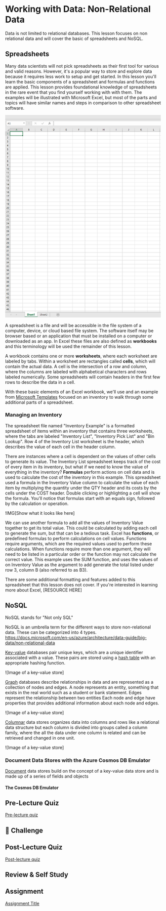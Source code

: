 # Working with Data: Non-Relational Data

Data is not limited to relational databases. This lesson focuses on non relational data and will cover the basic of spreadsheets and NoSQL.

## Spreadsheets

Many data scientists will not pick spreadsheets as their first tool for various and valid reasons. However, it's a popular way to store and explore data because it requires less work to setup and get started. In this lesson you'll learn the basic components of a spreadsheet and formulas and functions are applied. This lesson provides foundational knowledge of spreadsheets in the rare event that you find yourself working with with them. The examples will be illustrated with Microsoft Excel, but most of the parts and topics will have similar names and steps in comparison to other spreadsheet software. 

![An empty Microsoft Excel workbook with two worksheets](parts-of-spreadsheet.png)

A spreadsheet is a file and will be accessible in the file system of a computer, device, or cloud based file system. The software itself may be browser based or an application that must be installed on a computer or downloaded as an app. In Excel these files are also defined as **workbooks** and this terminology will be used the remainder of this lesson.

A workbook contains one or more **worksheets**, where each worksheet are labeled by tabs. Within a worksheet are rectangles called **cells**, which will contain the actual data. A cell is the intersection of a row and column, where the columns are labeled with alphabetical characters and rows labeled numerically. Some spreadsheets will contain headers in the first few rows to describe the data in a cell.

With these basic elements of an Excel workbook, we'll use and an example from [Microsoft Templates](https://templates.office.com/) focused on an inventory to walk through some additional parts of a spreadsheet. 

### Managing an Inventory 

The spreadsheet file named "Inventory Example" is a formatted spreadsheet of items within an inventory that contains three worksheets, where the tabs are labeled "Inventory List", "Inventory Pick List" and "Bin Lookup". Row 4 of the Inventory List worksheet is the header, which describes the value of each cell in the header column.

There are instances where a cell is dependent on the values of other cells to generate its value. The Inventory List spreadsheet keeps track of the cost of every item in its inventory, but what if we need to know the value of everything in the inventory? **Formulas** perform actions on cell data and is used to calculate the cost of the inventory in this example. This spreadsheet used a formula in the Inventory Value column to calculate the value of each item by multiplying the quantity under the QTY header and its costs by the cells under the COST header. Double clicking or highlighting a cell will show the formula. You'll notice that formulas start with an equals sign, followed by the calculation or operation. 

!IMG[Show what it looks like here]

We can use another formula to add all the values of Inventory Value together to get its total value. This could be calculated by adding each cell to generate the sum, but that can be a tedious task. Excel has **functions**, or predefined formulas to perform calculations on cell values. Functions require arguments, which are the required values used to perform these calculations. When functions require more than one argument, they will need to be listed in a particular order or the function may not calculate the correct value. This example uses the SUM function, and uses the values of on Inventory Value as the argument to add generate the total listed under row 3, column B (also referred to as B3).

There are some additional formatting and features added to this spreadsheet that this lesson does not cover. If you're interested in learning more about Excel, [RESOURCE HERE] 

## NoSQL

NoSQL stands for "Not only SQL"

NoSQL is an umbrella term for the different ways to store non-relational data. These can be categorized into 4 types.
https://docs.microsoft.com/en-us/azure/architecture/data-guide/big-data/non-relational-data

[Key-value](https://docs.microsoft.com/en-us/azure/architecture/data-guide/big-data/non-relational-data#keyvalue-data-stores) databases pair unique keys, which are a unique identifier associated with a value. These pairs are stored using a [hash table](https://www.hackerearth.com/practice/data-structures/hash-tables/basics-of-hash-tables/tutorial/) with an appropriate hashing function.

![Image of a key-value store]


[Graph](https://docs.microsoft.com/en-us/azure/architecture/data-guide/big-data/non-relational-data#graph-data-stores) databases describe relationships in data and are represented as a collection of nodes and edges. A node represents an entity, something that exists in the real world such as a student or bank statement. Edges represent the relationship between two entities  Each node and edge have properties that provides additional information about each node and edges. 

![Image of a key-value store]


[Columnar](https://docs.microsoft.com/en-us/azure/architecture/data-guide/big-data/non-relational-data#columnar-data-stores) data stores organizes data into columns and rows like a relational data structure but each column is divided into groups called a column family, where the all the data under one column is related and can be retrieved and changed in one unit. 

![Image of a key-value store]


### Document Data Stores with the Azure Cosmos DB Emulator
[Document](https://docs.microsoft.com/en-us/azure/architecture/data-guide/big-data/non-relational-data#document-data-stores) data stores build on the concept of a key-value data store and is made up of a series of fields and objects

#### The Cosmos DB Emulator


  

## Pre-Lecture Quiz

[Pre-lecture quiz]()







## 🚀 Challenge


## Post-Lecture Quiz

[Post-lecture quiz]()

## Review & Self Study


## Assignment

[Assignment Title](assignment.md)
